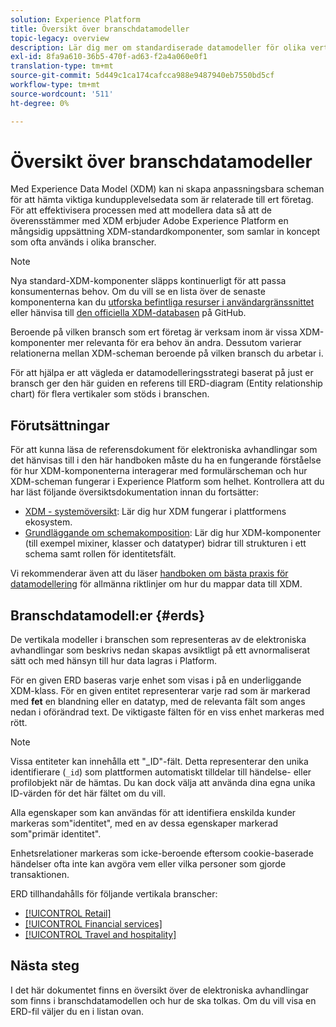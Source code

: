 ```yaml
---
solution: Experience Platform
title: Översikt över branschdatamodeller
topic-legacy: overview
description: Lär dig mer om standardiserade datamodeller för olika vertikala branscher som kan konstrueras med XDM-komponenter (Standard Experience Data Model).
exl-id: 8fa9a610-36b5-470f-ad63-f2a4a060e0f1
translation-type: tm+mt
source-git-commit: 5d449c1ca174cafcca988e9487940eb7550bd5cf
workflow-type: tm+mt
source-wordcount: '511'
ht-degree: 0%

---
```


# Översikt över branschdatamodeller

Med Experience Data Model (XDM) kan ni skapa anpassningsbara scheman för att hämta viktiga kundupplevelsedata som är relaterade till ert företag. För att effektivisera processen med att modellera data så att de överensstämmer med XDM erbjuder Adobe Experience Platform en mångsidig uppsättning XDM-standardkomponenter, som samlar in koncept som ofta används i olika branscher.

>[!NOTE]
>
>Nya standard-XDM-komponenter släpps kontinuerligt för att passa konsumenternas behov. Om du vill se en lista över de senaste komponenterna kan du [utforska befintliga resurser i användargränssnittet](../../ui/explore.md) eller hänvisa till [den officiella XDM-databasen](https://github.com/adobe/xdm/tree/master/components) på GitHub.

Beroende på vilken bransch som ert företag är verksam inom är vissa XDM-komponenter mer relevanta för era behov än andra. Dessutom varierar relationerna mellan XDM-scheman beroende på vilken bransch du arbetar i.

För att hjälpa er att vägleda er datamodelleringsstrategi baserat på just er bransch ger den här guiden en referens till ERD-diagram (Entity relationship chart) för flera vertikaler som stöds i branschen.

## Förutsättningar

För att kunna läsa de referensdokument för elektroniska avhandlingar som det hänvisas till i den här handboken måste du ha en fungerande förståelse för hur XDM-komponenterna interagerar med formulärscheman och hur XDM-scheman fungerar i Experience Platform som helhet. Kontrollera att du har läst följande översiktsdokumentation innan du fortsätter:

* [XDM - systemöversikt](../../home.md): Lär dig hur XDM fungerar i plattformens ekosystem.
* [Grundläggande om schemakomposition](../../schema/composition.md): Lär dig hur XDM-komponenter (till exempel mixiner, klasser och datatyper) bidrar till strukturen i ett schema samt rollen för identitetsfält.

Vi rekommenderar även att du läser [handboken om bästa praxis för datamodellering](../../schema/best-practices.md) för allmänna riktlinjer om hur du mappar data till XDM.

## Branschdatamodell:er {#erds}

De vertikala modeller i branschen som representeras av de elektroniska avhandlingar som beskrivs nedan skapas avsiktligt på ett avnormaliserat sätt och med hänsyn till hur data lagras i Platform.

För en given ERD baseras varje enhet som visas i på en underliggande XDM-klass. För en given entitet representerar varje rad som är markerad med **fet** en blandning eller en datatyp, med de relevanta fält som anges nedan i oförändrad text. De viktigaste fälten för en viss enhet markeras med rött.

>[!NOTE]
>
>Vissa entiteter kan innehålla ett &quot;_ID&quot;-fält. Detta representerar den unika identifierare (`_id`) som plattformen automatiskt tilldelar till händelse- eller profilobjekt när de hämtas. Du kan dock välja att använda dina egna unika ID-värden för det här fältet om du vill.

Alla egenskaper som kan användas för att identifiera enskilda kunder markeras som&quot;identitet&quot;, med en av dessa egenskaper markerad som&quot;primär identitet&quot;.

Enhetsrelationer markeras som icke-beroende eftersom cookie-baserade händelser ofta inte kan avgöra vem eller vilka personer som gjorde transaktionen.

ERD tillhandahålls för följande vertikala branscher:

* [[!UICONTROL Retail]](./retail.md)
* [[!UICONTROL Financial services]](./financial.md)
* [[!UICONTROL Travel and hospitality]](./travel-hospitality.md)

## Nästa steg

I det här dokumentet finns en översikt över de elektroniska avhandlingar som finns i branschdatamodellen och hur de ska tolkas. Om du vill visa en ERD-fil väljer du en i listan ovan.
